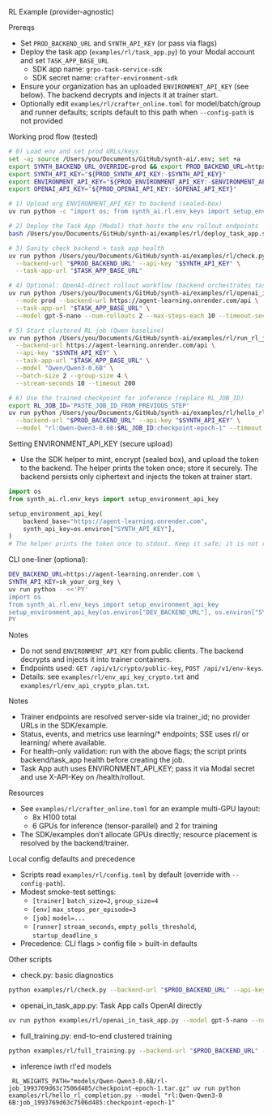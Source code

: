 RL Example (provider-agnostic)

Prereqs
- Set `PROD_BACKEND_URL` and `SYNTH_API_KEY` (or pass via flags)
- Deploy the task app (`examples/rl/task_app.py`) to your Modal account and set `TASK_APP_BASE_URL`
  - SDK app name: `grpo-task-service-sdk`
  - SDK secret name: `crafter-environment-sdk`
- Ensure your organization has an uploaded `ENVIRONMENT_API_KEY` (see below). The backend decrypts and injects it at trainer start.
- Optionally edit `examples/rl/crafter_online.toml` for model/batch/group and runner defaults; scripts default to this path when `--config-path` is not provided

Working prod flow (tested)
```bash
# 0) Load env and set prod URLs/keys
set -a; source /Users/you/Documents/GitHub/synth-ai/.env; set +a
export SYNTH_BACKEND_URL_OVERRIDE=prod && export PROD_BACKEND_URL=https://agent-learning.onrender.com/api
export SYNTH_API_KEY="${PROD_SYNTH_API_KEY:-$SYNTH_API_KEY}"
export ENVIRONMENT_API_KEY="${PROD_ENVIRONMENT_API_KEY:-$ENVIRONMENT_API_KEY}"
export OPENAI_API_KEY="${PROD_OPENAI_API_KEY:-$OPENAI_API_KEY}"

# 1) Upload org ENVIRONMENT_API_KEY to backend (sealed-box)
uv run python -c "import os; from synth_ai.rl.env_keys import setup_environment_api_key as s; r=s('https://agent-learning.onrender.com', os.environ['SYNTH_API_KEY']); print('uploaded');"

# 2) Deploy the Task App (Modal) that hosts the env rollout endpoints
bash /Users/you/Documents/GitHub/synth-ai/examples/rl/deploy_task_app.sh

# 3) Sanity check backend + task app health
uv run python /Users/you/Documents/GitHub/synth-ai/examples/rl/check.py \
  --backend-url "$PROD_BACKEND_URL" --api-key "$SYNTH_API_KEY" \
  --task-app-url "$TASK_APP_BASE_URL"

# 4) Optional: OpenAI-direct rollout workflow (backend orchestrates task app → OpenAI)
uv run python /Users/you/Documents/GitHub/synth-ai/examples/rl/openai_in_task_app.py \
  --mode prod --backend-url https://agent-learning.onrender.com/api \
  --task-app-url "$TASK_APP_BASE_URL" \
  --model gpt-5-nano --num-rollouts 2 --max-steps-each 10 --timeout-seconds 200

# 5) Start clustered RL job (Qwen baseline)
uv run python /Users/you/Documents/GitHub/synth-ai/examples/rl/run_rl_job.py \
  --backend-url https://agent-learning.onrender.com/api \
  --api-key "$SYNTH_API_KEY" \
  --task-app-url "$TASK_APP_BASE_URL" \
  --model "Qwen/Qwen3-0.6B" \
  --batch-size 2 --group-size 4 \
  --stream-seconds 10 --timeout 200

# 6) Use the trained checkpoint for inference (replace RL_JOB_ID)
export RL_JOB_ID='PASTE_JOB_ID_FROM_PREVIOUS_STEP'
uv run python /Users/you/Documents/GitHub/synth-ai/examples/rl/hello_rl_completion.py \
  --backend-url "$PROD_BACKEND_URL" --api-key "$SYNTH_API_KEY" \
  --model "rl:Qwen-Qwen3-0.6B:$RL_JOB_ID:checkpoint-epoch-1" --timeout 180
```

Setting ENVIRONMENT_API_KEY (secure upload)
- Use the SDK helper to mint, encrypt (sealed box), and upload the token to the backend. The helper prints the token once; store it securely. The backend persists only ciphertext and injects the token at trainer start.
```python
import os
from synth_ai.rl.env_keys import setup_environment_api_key

setup_environment_api_key(
    backend_base="https://agent-learning.onrender.com",
    synth_api_key=os.environ["SYNTH_API_KEY"],
)
# The helper prints the token once to stdout. Keep it safe; it is not retrievable later.
```
CLI one-liner (optional):
```bash
DEV_BACKEND_URL=https://agent-learning.onrender.com \
SYNTH_API_KEY=sk_your_org_key \
uv run python - <<'PY'
import os
from synth_ai.rl.env_keys import setup_environment_api_key
setup_environment_api_key(os.environ["DEV_BACKEND_URL"], os.environ["SYNTH_API_KEY"])
PY
```
Notes
- Do not send `ENVIRONMENT_API_KEY` from public clients. The backend decrypts and injects it into trainer containers.
- Endpoints used: `GET /api/v1/crypto/public-key`, `POST /api/v1/env-keys`.
- Details: see `examples/rl/env_api_key_crypto.txt` and `examples/rl/env_api_crypto_plan.txt`.

Notes
- Trainer endpoints are resolved server-side via trainer_id; no provider URLs in the SDK/example.
- Status, events, and metrics use learning/* endpoints; SSE uses rl/ or learning/ where available.
- For health-only validation: run with the above flags; the script prints backend/task_app health before creating the job.
- Task App auth uses ENVIRONMENT_API_KEY; pass it via Modal secret and use X-API-Key on /health/rollout.

Resources
- See `examples/rl/crafter_online.toml` for an example multi-GPU layout:
  - 8x H100 total
  - 6 GPUs for inference (tensor-parallel) and 2 for training
- The SDK/examples don’t allocate GPUs directly; resource placement is resolved by the backend/trainer.

Local config defaults and precedence
- Scripts read `examples/rl/config.toml` by default (override with `--config-path`).
- Modest smoke-test settings:
  - `[trainer]` `batch_size=2`, `group_size=4`
  - `[env]` `max_steps_per_episode=3`
  - `[job]` `model=...`
  - `[runner]` `stream_seconds`, `empty_polls_threshold`, `startup_deadline_s`
- Precedence: CLI flags > config file > built-in defaults

Other scripts
- check.py: basic diagnostics
```bash
python examples/rl/check.py --backend-url "$PROD_BACKEND_URL" --api-key "$SYNTH_API_KEY" --task-app-url "$TASK_APP_BASE_URL"
```

- openai_in_task_app.py: Task App calls OpenAI directly
```bash
uv run python examples/rl/openai_in_task_app.py --model gpt-5-nano --num-rollouts 2 --max-steps-each 7 --timeout-seconds 1200
```

- full_training.py: end-to-end clustered training
```bash
python examples/rl/full_training.py --backend-url "$PROD_BACKEND_URL" --api-key "$SYNTH_API_KEY" --task-app-url "$TASK_APP_BASE_URL"  --model Qwen/Qwen3-0.6B --stream-seconds 10
```

- inference iwth rl'ed models
```
 RL_WEIGHTS_PATH="models/Qwen-Qwen3-0.6B/rl-job_1993769d63c7506d485/checkpoint-epoch-1.tar.gz" uv run python examples/rl/hello_rl_completion.py --model "rl:Qwen-Qwen3-0 6B:job_1993769d63c7506d485:checkpoint-epoch-1"
```
